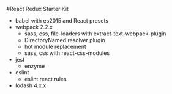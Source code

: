 #React Redux Starter Kit

- babel with es2015 and React presets
- webpack 2.2.x
  - sass, css, file-loaders with extract-text-webpack-plugin
  - DirectoryNamed resolver plugin
  - hot module replacement
  - sass, css with react-css-modules
- jest
  - enzyme
- eslint
  - eslint react rules
- lodash 4.x.x

